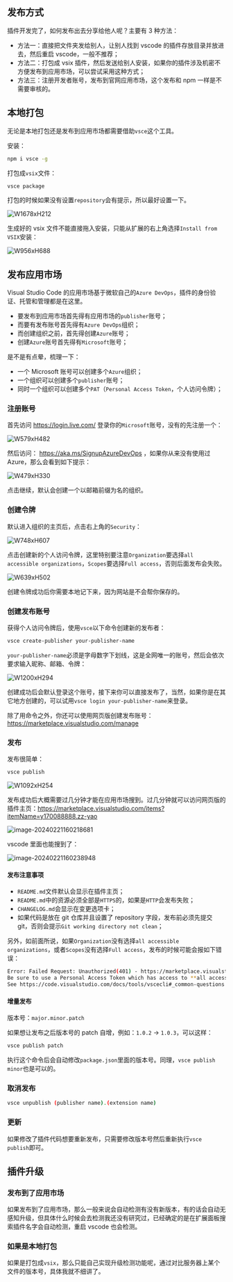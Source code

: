 ## 发布方式

插件开发完了，如何发布出去分享给他人呢？主要有 3 种方法：

- 方法一：直接把文件夹发给别人，让别人找到 vscode 的插件存放目录并放进去，然后重启 vscode，一般不推荐；
- 方法二：打包成 vsix 插件，然后发送给别人安装，如果你的插件涉及机密不方便发布到应用市场，可以尝试采用这种方式；
- 方法三：注册开发者账号，发布到官网应用市场，这个发布和 npm 一样是不需要审核的。

## 本地打包

无论是本地打包还是发布到应用市场都需要借助`vsce`这个工具。

安装：

```bash
npm i vsce -g
```

打包成`vsix`文件：

```bash
vsce package
```

打包的时候如果没有设置`repository`会有提示，所以最好设置一下。

![W1678xH212](https://qn.huat.xyz/mac/202402211600012.png)

生成好的 vsix 文件不能直接拖入安装，只能从扩展的右上角选择`Install from VSIX`安装：

![W956xH688](https://qn.huat.xyz/mac/202402211600447.png)

## 发布应用市场

Visual Studio Code 的应用市场基于微软自己的`Azure DevOps`，插件的身份验证、托管和管理都是在这里。

- 要发布到应用市场首先得有应用市场的`publisher`账号；
- 而要有发布账号首先得有`Azure DevOps`组织；
- 而创建组织之前，首先得创建`Azure`账号；
- 创建`Azure`账号首先得有`Microsoft`账号；

是不是有点晕，梳理一下：

- 一个 Microsoft 账号可以创建多个`Azure`组织；
- 一个组织可以创建多个`publisher`账号；
- 同时一个组织可以创建多个`PAT`（`Personal Access Token`，个人访问令牌）；

### 注册账号

首先访问 https://login.live.com/ 登录你的`Microsoft`账号，没有的先注册一个：

![W579xH482](https://qn.huat.xyz/mac/202402211600548.png)

然后访问： https://aka.ms/SignupAzureDevOps ，如果你从来没有使用过 Azure，那么会看到如下提示：

![W479xH330](https://qn.huat.xyz/mac/202402211600028.png)

点击继续，默认会创建一个以邮箱前缀为名的组织。

### 创建令牌

默认进入组织的主页后，点击右上角的`Security`：

![W748xH607](https://qn.huat.xyz/mac/202402211600645.png)

点击创建新的个人访问令牌，这里特别要注意`Organization`要选择`all accessible organizations`，`Scopes`要选择`Full access`，否则后面发布会失败。

![W639xH502](https://qn.huat.xyz/mac/202402211600419.png)

创建令牌成功后你需要本地记下来，因为网站是不会帮你保存的。

### 创建发布账号

获得个人访问令牌后，使用`vsce`以下命令创建新的发布者：

```bash
vsce create-publisher your-publisher-name
```

`your-publisher-name`必须是字母数字下划线，这是全网唯一的账号，然后会依次要求输入昵称、邮箱、令牌：

![W1200xH294](https://qn.huat.xyz/mac/202402211601280.png)

创建成功后会默认登录这个账号，接下来你可以直接发布了，当然，如果你是在其它地方创建的，可以试用`vsce login your-publisher-name`来登录。

除了用命令之外，你还可以使用网页版创建发布账号：https://marketplace.visualstudio.com/manage

### 发布

发布很简单：

```bash
vsce publish
```

![W1092xH254](https://qn.huat.xyz/mac/202402211601729.png)

发布成功后大概需要过几分钟才能在应用市场搜到。过几分钟就可以访问网页版的插件主页：https://marketplace.visualstudio.com/items?itemName=y170088888.zz-yao

![image-20240221160218681](https://qn.huat.xyz/mac/202402211602700.png)

vscode 里面也能搜到了：

![image-20240221160238948](https://qn.huat.xyz/mac/202402211602977.png)

#### 发布注意事项

- `README.md`文件默认会显示在插件主页；
- `README.md`中的资源必须全部是`HTTPS`的，如果是`HTTP`会发布失败；
- `CHANGELOG.md`会显示在变更选项卡；
- 如果代码是放在 git 仓库并且设置了 repository 字段，发布前必须先提交 git，否则会提示`Git working directory not clean`；

另外，如前面所说，如果`Organization`没有选择`all accessible organizations`，或者`Scopes`没有选择`Full access`，发布的时候可能会报如下错误：

```bash
Error: Failed Request: Unauthorized(401) - https://marketplace.visualstudio.com/_apis/gallery
Be sure to use a Personal Access Token which has access to **all accessible accounts**.
See https://code.visualstudio.com/docs/tools/vscecli#_common-questions for more information.
```

#### 增量发布

版本号：`major.minor.patch`

如果想让发布之后版本号的 patch 自增，例如：`1.0.2` -> `1.0.3`，可以这样：

```bash
vsce publish patch
```

执行这个命令后会自动修改`package.json`里面的版本号。同理，`vsce publish minor`也是可以的。

### 取消发布

```bash
vsce unpublish (publisher name).(extension name)
```

### 更新

如果修改了插件代码想要重新发布，只需要修改版本号然后重新执行`vsce publish`即可。

## 插件升级

### 发布到了应用市场

如果发布到了应用市场，那么一般来说会自动检测有没有新版本，有的话会自动无感知升级，但具体什么时候会去检测我还没有研究过，已经确定的是在扩展面板搜索插件名字会自动检测，重启 vscode 也会检测。

### 如果是本地打包

如果是打包成`vsix`，那么只能自己实现升级检测功能呢，通过对比服务器上某个文件的版本号，具体我就不细讲了。
